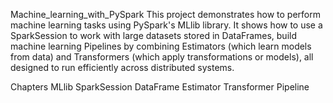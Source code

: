 Machine_learning_with_PySpark
This project demonstrates how to perform machine learning tasks using PySpark's MLlib library.
It shows how to use a SparkSession to work with large datasets stored in DataFrames, 
build machine learning Pipelines by combining Estimators (which learn models from data) and
Transformers (which apply transformations or models),
all designed to run efficiently across distributed systems.

Chapters
MLlib
SparkSession
DataFrame
Estimator
Transformer
Pipeline
